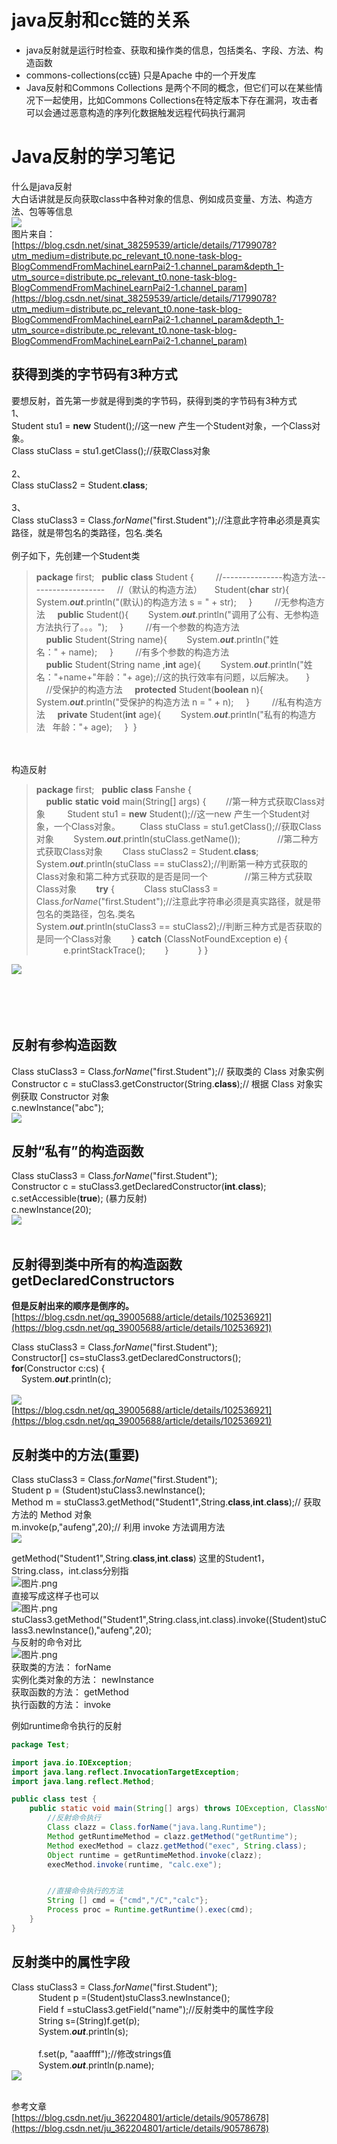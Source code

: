 <a name="qD8WU"></a>
# java反射和cc链的关系
- java反射就是运行时检查、获取和操作类的信息，包括类名、字段、方法、构造函数
- commons-collections(cc链) 只是Apache 中的一个开发库
- Java反射和Commons Collections 是两个不同的概念，但它们可以在某些情况下一起使用，比如Commons Collections在特定版本下存在漏洞，攻击者可以会通过恶意构造的序列化数据触发远程代码执行漏洞
<a name="rlzoF"></a>
# Java反射的学习笔记
什么是java反射<br />大白话讲就是反向获取class中各种对象的信息、例如成员变量、方法、构造方法、包等等信息<br />![](https://cdn.nlark.com/yuque/0/2021/png/1345801/1612188607987-cb2abf60-5a75-403a-bea1-20550fc18d73.png#averageHue=%23faf8f8&height=295&id=UZwgj&originHeight=566&originWidth=1433&originalType=binary&ratio=1&rotation=0&showTitle=false&status=done&style=none&title=&width=746)<br />图片来自：<br />[https://blog.csdn.net/sinat_38259539/article/details/71799078?utm_medium=distribute.pc_relevant_t0.none-task-blog-BlogCommendFromMachineLearnPai2-1.channel_param&depth_1-utm_source=distribute.pc_relevant_t0.none-task-blog-BlogCommendFromMachineLearnPai2-1.channel_param](https://blog.csdn.net/sinat_38259539/article/details/71799078?utm_medium=distribute.pc_relevant_t0.none-task-blog-BlogCommendFromMachineLearnPai2-1.channel_param&depth_1-utm_source=distribute.pc_relevant_t0.none-task-blog-BlogCommendFromMachineLearnPai2-1.channel_param)
<a name="mk32z"></a>
## 获得到类的字节码有3种方式
要想反射，首先第一步就是得到类的字节码，获得到类的字节码有3种方式<br />1、<br />Student stu1 = **new** Student();//这一new 产生一个Student对象，一个Class对象。<br />Class stuClass = stu1.getClass();//获取Class对象<br /> <br />2、<br />Class stuClass2 = Student.**class**;<br /> <br />3、<br />Class stuClass3 = Class._forName_("first.Student");//注意此字符串必须是真实路径，就是带包名的类路径，包名.类名<br /> <br />例子如下，先创建一个Student类
> **package** first;
>  
> **public** **class** Student {
>    
>     //---------------构造方法-------------------
>     //（默认的构造方法）
>     Student(**char** str){
>        System.**_out_**.println("(默认)的构造方法 s = " + str);
>     }
>    
>     //无参构造方法
>     **public** Student(){
>        System.**_out_**.println("调用了公有、无参构造方法执行了。。。");
>     }
>    
>     //有一个参数的构造方法
>     **public** Student(String name){
>        System.**_out_**.println("姓名：" + name);
>     }
>    
>     //有多个参数的构造方法
>     **public** Student(String name ,**int** age){
>        System.**_out_**.println("姓名："+name+"年龄："+ age);//这的执行效率有问题，以后解决。
>     }
>    
>     //受保护的构造方法
>     **protected** Student(**boolean** n){
>        System.**_out_**.println("受保护的构造方法 n = " + n);
>     }
>    
>     //私有构造方法
>     **private** Student(**int** age){
>        System.**_out_**.println("私有的构造方法   年龄："+ age);
>     }
>  }


 <br /> <br />构造反射
> **package** first;
>  
> **public** **class** Fanshe {
>     **public** **static** **void** main(String[] args) {
>        //第一种方式获取Class对象 
>        Student stu1 = **new** Student();//这一new 产生一个Student对象，一个Class对象。
>        Class stuClass = stu1.getClass();//获取Class对象
>        System.**_out_**.println(stuClass.getName());
>       
>        //第二种方式获取Class对象
>        Class stuClass2 = Student.**class**;
>        System.**_out_**.println(stuClass == stuClass2);//判断第一种方式获取的Class对象和第二种方式获取的是否是同一个
>       
>        //第三种方式获取Class对象
>        **try** {
>            Class stuClass3 = Class._forName_("first.Student");//注意此字符串必须是真实路径，就是带包名的类路径，包名.类名
>            System.**_out_**.println(stuClass3 == stuClass2);//判断三种方式是否获取的是同一个Class对象
>        } **catch** (ClassNotFoundException e) {
>            e.printStackTrace();
>        }
>       
>     }
> }

![](https://cdn.nlark.com/yuque/0/2021/png/1345801/1612188608310-77d9958c-09cf-4d25-ba40-aaa0afdd3b5c.png#averageHue=%23f9f4f3&height=598&id=Zs5CA&originHeight=797&originWidth=905&originalType=binary&ratio=1&rotation=0&showTitle=false&status=done&style=none&title=&width=679)<br /> <br /> <br /> <br /> 
<a name="hIpCH"></a>
## 反射有参构造函数
Class stuClass3 = Class._forName_("first.Student");// 获取类的 Class 对象实例<br />Constructor c = stuClass3.getConstructor(String.**class**);// 根据 Class 对象实例获取 Constructor 对象<br />c.newInstance("abc");<br />![](https://cdn.nlark.com/yuque/0/2021/png/1345801/1612188608628-2c371c7a-9b13-458b-8843-2c4907364998.png#averageHue=%23f7f2f1&height=334&id=gSSz3&originHeight=445&originWidth=866&originalType=binary&ratio=1&rotation=0&showTitle=false&status=done&style=none&title=&width=650)
<a name="d411R"></a>
## 反射“私有”的构造函数
Class stuClass3 = Class._forName_("first.Student");<br />Constructor c = stuClass3.getDeclaredConstructor(**int**.**class**);<br />c.setAccessible(**true**); (暴力反射)<br />c.newInstance(20);<br />![](https://cdn.nlark.com/yuque/0/2021/png/1345801/1612188608864-a6257e5e-9ae1-48cb-bcd3-a66fe741f6f3.png#averageHue=%23f6f4f2&height=343&id=yNgTS&originHeight=457&originWidth=846&originalType=binary&ratio=1&rotation=0&showTitle=false&status=done&style=none&title=&width=635)<br /> 
<a name="rZMrz"></a>
## 反射得到类中所有的构造函数 getDeclaredConstructors

**但是反射出来的顺序是倒序的。**<br />[https://blog.csdn.net/qq_39005688/article/details/102536921](https://blog.csdn.net/qq_39005688/article/details/102536921)

Class stuClass3 = Class._forName_("first.Student");<br />Constructor[] cs=stuClass3.getDeclaredConstructors();<br />**for**(Constructor c:cs) {<br />    System.**_out_**.println(c);<br /> <br />![](https://cdn.nlark.com/yuque/0/2021/png/1345801/1612188609219-c7bc8f94-b671-43ce-98f1-9d5dba56970f.png#averageHue=%23f7f6f4&height=406&id=XEQjg&originHeight=541&originWidth=868&originalType=binary&ratio=1&rotation=0&showTitle=false&status=done&style=none&title=&width=651)<br />[https://blog.csdn.net/qq_39005688/article/details/102536921](https://blog.csdn.net/qq_39005688/article/details/102536921)
<a name="d3MKm"></a>
## 反射类中的方法(重要)
Class stuClass3 = Class._forName_("first.Student");<br />Student p = (Student)stuClass3.newInstance();<br />Method m = stuClass3.getMethod("Student1",String.**class**,**int**.**class**);// 获取方法的 Method 对象<br />m.invoke(p,"aufeng",20);// 利用 invoke 方法调用方法<br />![](https://cdn.nlark.com/yuque/0/2021/png/1345801/1612188609464-7ace14af-57fc-43fb-b624-a8cd72b26fad.png#averageHue=%23f7f4f2&height=373&id=DheHR&originHeight=497&originWidth=872&originalType=binary&ratio=1&rotation=0&showTitle=false&status=done&style=none&title=&width=654)

getMethod("Student1",String.**class**,**int**.**class**) 这里的Student1，String.class，int.class分别指<br />![图片.png](https://cdn.nlark.com/yuque/0/2021/png/1345801/1612283279031-fc10eaea-451b-46dc-a9df-5b4270455990.png#averageHue=%23fcf9f8&height=427&id=zzWT2&originHeight=569&originWidth=685&originalType=binary&ratio=1&rotation=0&showTitle=false&size=33269&status=done&style=none&title=&width=514)<br />直接写成这样子也可以<br />![图片.png](https://cdn.nlark.com/yuque/0/2021/png/1345801/1613711318382-4e53c21e-4f16-490b-a21f-c5d901186d59.png#averageHue=%23f7f6f5&height=371&id=KpANS&originHeight=494&originWidth=1012&originalType=binary&ratio=1&rotation=0&showTitle=false&size=34577&status=done&style=none&title=&width=759)<br />stuClass3.getMethod("Student1",String.class,int.class).invoke((Student)stuClass3.newInstance(),"aufeng",20);<br />与反射的命令对比<br />![图片.png](https://cdn.nlark.com/yuque/0/2021/png/1345801/1612194480430-c52608f8-df98-4fd6-9da2-89563303832b.png#averageHue=%23f9f8f7&height=240&id=frLmL&originHeight=240&originWidth=1629&originalType=binary&ratio=1&rotation=0&showTitle=false&size=168704&status=done&style=none&title=&width=1629)<br />获取类的⽅法： forName <br />实例化类对象的⽅法： newInstance <br />获取函数的⽅法： getMethod <br />执⾏函数的⽅法： invoke

例如runtime命令执行的反射
```java
package Test;

import java.io.IOException;
import java.lang.reflect.InvocationTargetException;
import java.lang.reflect.Method;

public class test {
    public static void main(String[] args) throws IOException, ClassNotFoundException, NoSuchMethodException, InvocationTargetException, IllegalAccessException, InstantiationException {
        //反射命令执行
        Class clazz = Class.forName("java.lang.Runtime");
        Method getRuntimeMethod = clazz.getMethod("getRuntime");
        Method execMethod = clazz.getMethod("exec", String.class);
        Object runtime = getRuntimeMethod.invoke(clazz);
        execMethod.invoke(runtime, "calc.exe");


        //直接命令执行的方法
        String [] cmd = {"cmd","/C","calc"};
        Process proc = Runtime.getRuntime().exec(cmd);
    }
}
```

<a name="5f8nx"></a>
## 反射类中的属性字段
Class stuClass3 = Class._forName_("first.Student");<br />           Student p =(Student)stuClass3.newInstance();<br />           Field f =stuClass3.getField("name");//反射类中的属性字段<br />           String s=(String)f.get(p);<br />           System.**_out_**.println(s);<br />          <br />           f.set(p, "aaaffff");//修改strings值<br />           System.**_out_**.println(p.name);<br />![](https://cdn.nlark.com/yuque/0/2021/png/1345801/1612188609757-905a8e33-1ee4-4956-9e4f-cb82b4ca6ad7.png#averageHue=%23f8f3f1&height=435&id=OgybP&originHeight=580&originWidth=867&originalType=binary&ratio=1&rotation=0&showTitle=false&status=done&style=none&title=&width=650)<br /> 



参考文章<br />[https://blog.csdn.net/ju_362204801/article/details/90578678](https://blog.csdn.net/ju_362204801/article/details/90578678)
